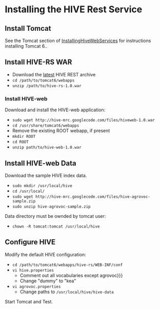 # Installing the HIVE Rest Service #

## Install Tomcat ##

See the Tomcat section of [InstallingHiveWebServices](InstallingHiveWebServices.md) for instructions installing Tomcat 6..

## Install HIVE-RS WAR ##

  * Download the [latest](http://hive-mrc.googlecode.com/files/hive-rs-1.0.war) HIVE REST archive
  * `cd /path/to/tomcat6/webapps`
  * `unzip /path/to/hive-rs-1.0.war`

### Install HIVE-web ###

Download and install the HIVE-web application:

  * `sudo wget http://hive-mrc.googlecode.com/files/hiveweb-1.0.war`
  * `cd /usr/share/tomcat6/webapps`
  * Remove the existing ROOT webapp, if present
  * `mkdir ROOT`
  * `cd ROOT`
  * `unzip path/to/hive-web-1.0.war`

## Install HIVE-web Data ##

Download the sample HIVE index data.
  * `sudo mkdir /usr/local/hive`
  * `cd /usr/local/`
  * `sudo wget http://hive-mrc.googlecode.com/files/hive-agrovoc-sample.zip`
  * `sudo unzip hive-agrovoc-sample.zip`

Data directory must be ownded by tomcat user:
  * `chown -R tomcat:tomcat /usr/local/hive`

## Configure HIVE ##

Modify the default HIVE configuration:
  * `cd /path/to/tomcat6/webapps/hive-rs/WEB-INF/conf`
  * `vi hive.properties`
    * Comment out all vocabularies except agrovoc}}}
    * Change "dummy" to "kea"
  * `vi agrovoc.properties`
    * Change paths to `/usr/local/hive/hive-data`

Start Tomcat and Test.
